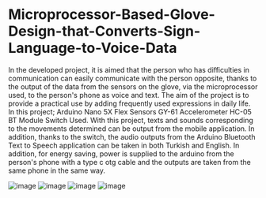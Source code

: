 # Microprocessor-Based-Glove-Design-that-Converts-Sign-Language-to-Voice-Data
In the developed project, it is aimed that the person who has difficulties in communication can easily communicate with the person opposite, thanks to the output of the data from the sensors on the glove, via the microprocessor used, to the person's phone as voice and text. The aim of the project is to provide a practical use by adding frequently used expressions in daily life.
In this project;
Arduino Nano
5X Flex Sensors
GY-61 Accelerometer
HC-05 BT Module
Switch
Used. With this project, texts and sounds corresponding to the movements determined can be output from the mobile application. In addition, thanks to the switch, the audio outputs from the Arduino Bluetooth Text to Speech application can be taken in both Turkish and English. In addition, for energy saving, power is supplied to the arduino from the person's phone with a type c otg cable and the outputs are taken from the same phone in the same way.

![image](https://github.com/ardacaniren/Microprocessor-Based-Glove-Design-that-Converts-Sign-Language-to-Voice-Data/assets/110938520/b0e19267-db88-4828-833a-b0480fb066f2)
![image](https://github.com/ardacaniren/Microprocessor-Based-Glove-Design-that-Converts-Sign-Language-to-Voice-Data/assets/110938520/08a944d3-69d0-41d8-90dc-861e333828ab)
![image](https://github.com/ardacaniren/Microprocessor-Based-Glove-Design-that-Converts-Sign-Language-to-Voice-Data/assets/110938520/4c9ece3b-9c87-49ee-a75a-6f7a7772c9f4)
![image](https://github.com/ardacaniren/Microprocessor-Based-Glove-Design-that-Converts-Sign-Language-to-Voice-Data/assets/110938520/c66ce788-9774-4443-ae90-e66d0f568a06)



